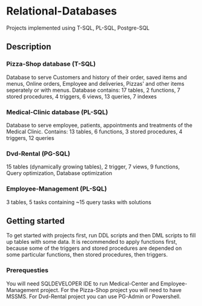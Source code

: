 # Relational-Databases
Projects implemented using T-SQL, PL-SQL, Postgre-SQL

## Description

### Pizza-Shop database (T-SQL)
Database to serve Customers and history of their order, saved items and menus, Online orders, Employee and deliveries, Pizzas' and other items seperately or with menus.
Database contains:
17 tables,
2 functions,
7 stored procedures,
4 triggers,
6 views,
13 queries,
7 indexes

### Medical-Clinic database (PL-SQL)
Database to serve employee, patients, appointments and treatments of the Medical Clinic. 
Contains:
13 tables,
6 functions,
3 stored procedures,
4 triggers,
12 queries

### Dvd-Rental (PG-SQL)
15 tables (dynamically growing tables),
2 trigger,
7 views,
9 functions,
Query optimization,
Database optimization

### Employee-Management (PL-SQL)
3 tables,
5 tasks containing ~15 query tasks with solutions


## Getting started
To get started with projects first, run DDL scripts and then DML scripts to fill up tables with some data. It is recommended to apply functions first, because some of the triggers and stored procedures are depended on some particular functions, then stored procedures, then triggers.

### Prerequesties
You will need SQLDEVELOPER IDE to run Medical-Center and Employee-Management project. For the Pizza-Shop project you will need to have MSSMS. For Dvd-Rental project you can use PG-Admin or Powershell.
